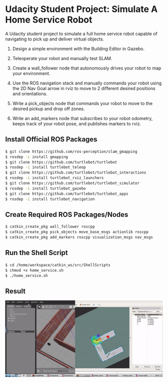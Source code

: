 # Udacity Student Project: Simulate A Home Service Robot
A Udacity student project to simulate a full home service robot capable of navigating to pick up and deliver virtual objects.

1) Design a simple environment with the Building Editor in Gazebo.

2) Teleoperate your robot and manually test SLAM.

3) Create a wall_follower node that autonomously drives your robot to map your environment.

4) Use the ROS navigation stack and manually commands your robot using the 2D Nav Goal arrow in rviz to move to 2 different desired       positions and orientations.

5) Write a pick_objects node that commands your robot to move to the desired pickup and drop off zones.

6) Write an add_markers node that subscribes to your robot odometry, keeps track of your robot pose, and publishes markers to rviz.

## Install Official ROS Packages
``` bash
$ git clone https://github.com/ros-perception/slam_gmapping
$ rosdep -i install gmapping
$ git clone https://github.com/turtlebot/turtlebot
$ rosdep -i install turtlebot_teleop
$ git clone https://github.com/turtlebot/turtlebot_interactions
$ rosdep -i install turtlebot_rviz_launchers
$ git clone https://github.com/turtlebot/turtlebot_simulator
$ rosdep -i install turtlebot_gazebo
$ git clone https://github.com/turtlebot/turtlebot_apps
$ rosdep -i install turtlebot_navigation
```

## Create Required ROS Packages/Nodes
``` bash
$ catkin_create_pkg wall_follower roscpp
$ catkin_create_pkg pick_objects move_base_msgs actionlib roscpp
$ catkin_create_pkg add_markers roscpp visualization_msgs nav_msgs
```

## Run the Shell Script
``` bash
$ cd /home/workspace/catkin_ws/src/ShellScripts
$ chmod +x home_service.sh
$ ./home_service.sh
```

## Result
<img src="projectfootage.gif">
